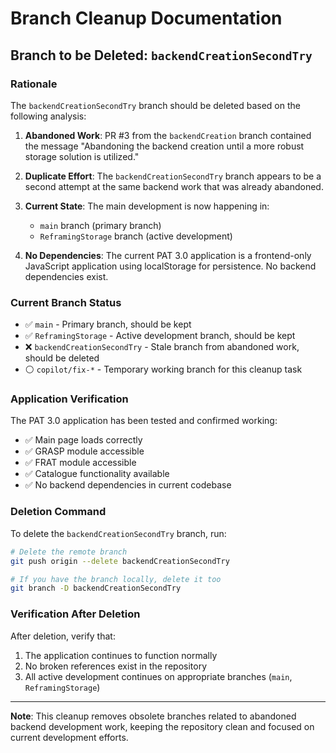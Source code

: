 # Branch Cleanup Documentation

## Branch to be Deleted: `backendCreationSecondTry`

### Rationale

The `backendCreationSecondTry` branch should be deleted based on the following analysis:

1. **Abandoned Work**: PR #3 from the `backendCreation` branch contained the message "Abandoning the backend creation until a more robust storage solution is utilized."

2. **Duplicate Effort**: The `backendCreationSecondTry` branch appears to be a second attempt at the same backend work that was already abandoned.

3. **Current State**: The main development is now happening in:
   - `main` branch (primary branch)
   - `ReframingStorage` branch (active development)

4. **No Dependencies**: The current PAT 3.0 application is a frontend-only JavaScript application using localStorage for persistence. No backend dependencies exist.

### Current Branch Status

- ✅ `main` - Primary branch, should be kept
- ✅ `ReframingStorage` - Active development branch, should be kept  
- ❌ `backendCreationSecondTry` - Stale branch from abandoned work, should be deleted
- ⚪ `copilot/fix-*` - Temporary working branch for this cleanup task

### Application Verification

The PAT 3.0 application has been tested and confirmed working:
- ✅ Main page loads correctly
- ✅ GRASP module accessible  
- ✅ FRAT module accessible
- ✅ Catalogue functionality available
- ✅ No backend dependencies in current codebase

### Deletion Command

To delete the `backendCreationSecondTry` branch, run:

```bash
# Delete the remote branch
git push origin --delete backendCreationSecondTry

# If you have the branch locally, delete it too
git branch -D backendCreationSecondTry
```

### Verification After Deletion

After deletion, verify that:
1. The application continues to function normally
2. No broken references exist in the repository
3. All active development continues on appropriate branches (`main`, `ReframingStorage`)

---

**Note**: This cleanup removes obsolete branches related to abandoned backend development work, keeping the repository clean and focused on current development efforts.